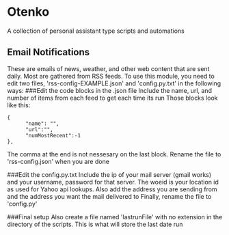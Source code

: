 # Otenko
A collection of personal assistant type scripts and automations

## Email Notifications
These are emails of news, weather, and other web content that are sent daily. Most are gathered from RSS feeds.
To use this module, you need to edit two files, 'rss-config-EXAMPLE.json' and 'config.py.txt' in the following ways:
###Edit the code blocks in the .json file 
Include the name, url, and number of items from each feed to get each time its run
Those blocks look like this:
~~~
{
      "name": "",
      "url":"",
      "numMostRecent":-1
},
~~~
The comma at the end is not nessesary on the last block.
Rename the file to 'rss-config.json' when you are done

###Edit the config.py.txt 
Include the ip of your mail server (gmail works) and your username, password for that server.
The woeid is your location id as used for Yahoo api lookups.
Also add the address you are sending from and the address you want the mail delivered to
Finally, rename the file to 'config.py'

###Final setup
Also create a file named 'lastrunFile' with no extension in the directory of the scripts. This is what will store the last date run
